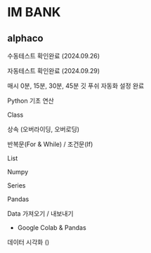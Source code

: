 # IM BANK
## alphaco

수동테스트 확인완료 (2024.09.26)

자동테스트 확인완료 (2024.09.29)

매시 0분, 15분, 30분, 45분 깃 푸쉬 자동화 설정 완료

Python 기초 연산

Class

상속 (오버라이딩, 오버로딩)

반복문(For & While) / 조건문(If)

List

Numpy

Series

Pandas

Data 가져오기 / 내보내기
- Google Colab & Pandas


데이터 시각화 () 